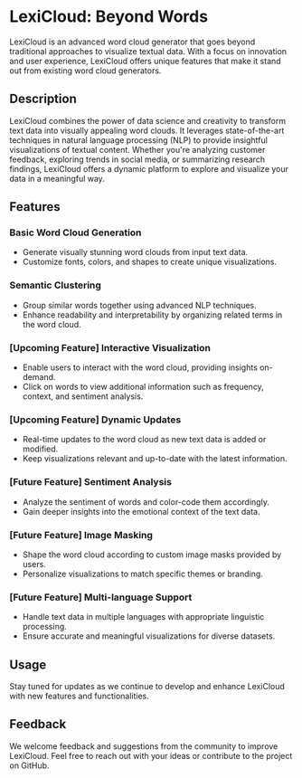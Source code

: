 # LexiCloud: Beyond Words

LexiCloud is an advanced word cloud generator that goes beyond traditional approaches to visualize textual data. With a focus on innovation and user experience, LexiCloud offers unique features that make it stand out from existing word cloud generators.

## Description

LexiCloud combines the power of data science and creativity to transform text data into visually appealing word clouds. It leverages state-of-the-art techniques in natural language processing (NLP) to provide insightful visualizations of textual content. Whether you're analyzing customer feedback, exploring trends in social media, or summarizing research findings, LexiCloud offers a dynamic platform to explore and visualize your data in a meaningful way.

## Features

### Basic Word Cloud Generation
- Generate visually stunning word clouds from input text data.
- Customize fonts, colors, and shapes to create unique visualizations.

### Semantic Clustering
- Group similar words together using advanced NLP techniques.
- Enhance readability and interpretability by organizing related terms in the word cloud.

### [Upcoming Feature] Interactive Visualization
- Enable users to interact with the word cloud, providing insights on-demand.
- Click on words to view additional information such as frequency, context, and sentiment analysis.

### [Upcoming Feature] Dynamic Updates
- Real-time updates to the word cloud as new text data is added or modified.
- Keep visualizations relevant and up-to-date with the latest information.

### [Future Feature] Sentiment Analysis
- Analyze the sentiment of words and color-code them accordingly.
- Gain deeper insights into the emotional context of the text data.

### [Future Feature] Image Masking
- Shape the word cloud according to custom image masks provided by users.
- Personalize visualizations to match specific themes or branding.

### [Future Feature] Multi-language Support
- Handle text data in multiple languages with appropriate linguistic processing.
- Ensure accurate and meaningful visualizations for diverse datasets.

## Usage

Stay tuned for updates as we continue to develop and enhance LexiCloud with new features and functionalities.

## Feedback

We welcome feedback and suggestions from the community to improve LexiCloud. Feel free to reach out with your ideas or contribute to the project on GitHub.

